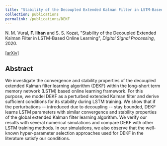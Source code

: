 ```yaml
---
title: "Stability of the Decoupled Extended Kalman Filter in LSTM-Based Online Learning"
collection: publications
permalink: /publications/DEKF
---
```

N. M. Vural, <b>F. Ilhan</b> and S. S. Kozat, "Stability of the Decoupled Extended Kalman Filter in LSTM-Based Online Learning", <i>Digital Signal Processing</i>, 2020.

[[arXiv]](https://arxiv.org/abs/1911.12258)


## Abstract
We investigate the convergence and stability properties of the decoupled extended Kalman filter learning algorithm 
(DEKF) within the long-short term memory network (LSTM) based online learning framework. For this purpose, we model DEKF 
as a perturbed extended Kalman filter and derive sufficient conditions for its stability during LSTM training. 
We show that if the perturbations -- introduced due to decoupling -- stay bounded, DEKF learns LSTM parameters 
with similar convergence and stability properties of the global extended Kalman filter learning algorithm. 
We verify our results with several numerical simulations and compare DEKF with other LSTM training methods. 
In our simulations, we also observe that the well-known hyper-parameter selection approaches used for DEKF in the 
literature satisfy our conditions.
